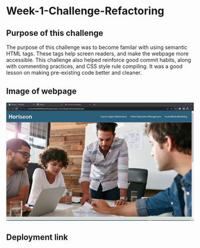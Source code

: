 # Week-1-Challenge-Refactoring

## Purpose of this challenge

The purpose of this challenge was to become familar with using semantic HTML tags. These tags help screen readers, and
make the webpage more accessible. This challenge also helped reinforce good commit habits, along with commenting practices, and CSS style rule compiling. It was a good lesson on making pre-existing code better and cleaner. 

## Image of webpage
 
![Image](/Develop/assets/images/Readme-image.jpg)

## Deployment link
